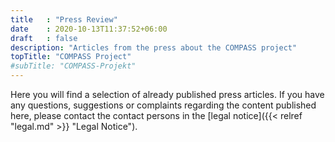 ```yaml
---
title   : "Press Review"
date    : 2020-10-13T11:37:52+06:00
draft   : false
description: "Articles from the press about the COMPASS project"
topTitle: "COMPASS Project"
#subTitle: "COMPASS-Projekt"
---
```


Here you will find a selection of already published press articles. If you have any questions, suggestions or complaints regarding the content published here, please contact the contact persons in the [legal notice]({{< relref "legal.md" >}} "Legal Notice").